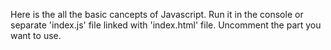 Here is the all the basic cancepts of Javascript. Run it in the console or separate 'index.js' file linked with 'index.html' file.
Uncomment the part you want to use.
